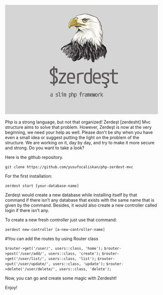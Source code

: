 ![Zerdest is a small php-based mvc framework](/storage/images/zerdest-logo.png)


Php is a strong language, but not that organized! Zerdeşt [zerdesht] Mvc structure aims to solve that problem. However, Zerdeşt is now at the very beginning, we need your help as well. Please don't be shy when you have even a small idea or suggest putting the light on the problem of the structure. We are working on it, day by day, and try to make it more secure and strong. Do you want to take a look?

Here is the github repository.

``git clone https://github.com/yusufocaliskan/php-zerdest-mvc``

For the first installation:

``zerdest start [your-database-name]``

Zerdeşt would create a new database while installing itself by that command if there isn’t any database that exists with the same name that is given by the command. Besides, it would also create a new controller called login if there isn’t any.

To create a new fresh controller just use that command: 

``zerdest new-controller [a-new-controller-name]``

#You can add the routes by using Router class

``$router->get('/user/', users::class, 'home');``
``$router->post('/user/add/', users::class, 'create');``
``$router->get('/user/list/', users::class, 'list');``
``$router->put('/user/update/', users::class, 'update');``
``$router->delete('/user/delete/', users::class, 'delete');``

Now, you can go and create some magic with Zerdesht!

Enjoy!

